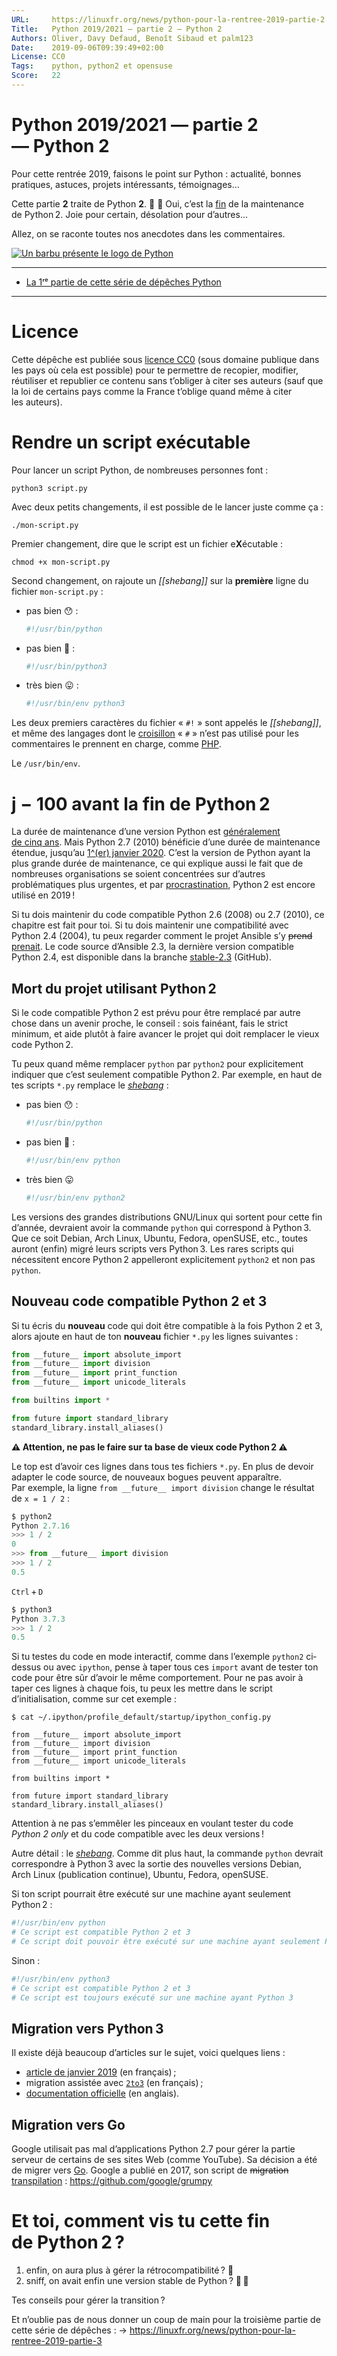 ```yaml
---
URL:     https://linuxfr.org/news/python-pour-la-rentree-2019-partie-2
Title:   Python 2019/2021 — partie 2 — Python 2
Authors: Oliver, Davy Defaud, Benoît Sibaud et palm123
Date:    2019-09-06T09:39:49+02:00
License: CC0
Tags:    python, python2 et opensuse
Score:   22
---
```


Python 2019/2021 — partie 2 — Python 2
======================================

Pour cette rentrée 2019, faisons le point sur Python : actualité, bonnes pratiques, astuces, projets intéressants, témoignages…

Cette partie **2** traite de Python **2**. 🐍 🐍 Oui, c’est la [fin](https://www.python.org/dev/peps/pep-0373/#maintenance-releases) de la maintenance de Python 2. Joie pour certain, désolation pour d’autres…

Allez, on se raconte toutes nos anecdotes dans les commentaires.

[![Un barbu présente le logo de Python](02.webp)](https://github.com/linuxfr.org/articles/tree/main/python/2019-2021)

----

* [La 1ʳᵉ partie de cette série de dépêches Python](https://linuxfr.org/news/python-pour-la-rentree-2019-partie-1)

----

Licence
=======

Cette dépêche est publiée sous [licence CC0](https://fr.wikipedia.org/wiki/Licence_CC0) (sous domaine publique dans les pays où cela est possible) pour te permettre de recopier, modifier, réutiliser et republier ce contenu sans t’obliger à citer ses auteurs (sauf que la loi de certains pays comme la France t’oblige quand même à citer les auteurs).

Rendre un script exécutable
===========================

Pour lancer un script Python, de nombreuses personnes font :

```
python3 script.py
```

Avec deux petits changements, il est possible de le lancer juste comme ça :

```
./mon-script.py
```

Premier changement, dire que le script est un fichier e**X**écutable :

```
chmod +x mon-script.py
```

Second changement, on rajoute un _[[shebang]]_ sur la **première** ligne du fichier `mon-script.py` :

* pas bien 😯 :
    
    ```sh
    #!/usr/bin/python
    ```
* pas bien 🤔 :
    
    ```sh
    #!/usr/bin/python3
    ```
* très bien 😛 :
    
    ```sh
    #!/usr/bin/env python3
    ```

Les deux premiers caractères du fichier « `#!` » sont appelés le _[[shebang]]_, et même des langages dont le [croisillon](https://fr.wikipedia.org/wiki/Croisillon_(signe)) « `#` » n’est pas utilisé pour les commentaires le prennent en charge, comme [PHP](https://www.php.net/manual/fr/features.commandline.usage.php#example-422).

Le `/usr/bin/env`.

j − 100 avant la fin de Python 2
================================

La durée de maintenance d’une version Python est [généralement de cinq ans](https://devguide.python.org/devcycle/#end-of-life-branches).
Mais Python 2.7 (2010) bénéficie d’une durée de maintenance étendue, jusqu’au [1^(er) janvier 2020](https://pythonclock.org/). C’est la version de Python ayant la plus grande durée de maintenance, ce qui explique aussi le fait que de nombreuses organisations se soient concentrées sur d’autres problématiques plus urgentes, et par [procrastination](https://fr.wikipedia.org/wiki/Procrastination), Python 2 est encore utilisé en 2019 !

Si tu dois maintenir du code compatible Python 2.6 (2008) ou 2.7 (2010), ce chapitre est fait pour toi. Si tu dois maintenir une compatibilité avec Python 2.4 (2004), tu peux regarder comment le projet Ansible s’y ~~prend~~ [prenait](https://www.ansible.com/blog/using-ansible-to-manage-rhel-5-yesterday-today-and-tomorrow). Le code source d’Ansible 2.3, la dernière version compatible Python 2.4, est disponible dans la branche [stable-2.3](https://github.com/ansible/ansible/tree/stable-2.3) (GitHub).

Mort du projet utilisant Python 2
---------------------------------

Si le code compatible Python 2 est prévu pour être remplacé par autre chose dans un avenir proche, le conseil : sois fainéant, fais le strict minimum, et aide plutôt à faire avancer le projet qui doit remplacer le vieux code Python 2.

Tu peux quand même remplacer `python` par `python2` pour explicitement indiquer que c’est seulement compatible Python 2. Par exemple, en haut de tes scripts `*.py` remplace le _[shebang](https://fr.wikipedia.org/wiki/Shebang)_ :

* pas bien 😯 :
    
    ```sh
    #!/usr/bin/python
    ```
* pas bien 🤔 :
    
    ```sh
    #!/usr/bin/env python
    ```
* très bien 😛
    
    ```sh
    #!/usr/bin/env python2
    ```

Les versions des grandes distributions GNU/Linux qui sortent pour cette fin d’année, devraient avoir la commande `python` qui correspond à Python 3. Que ce soit Debian, Arch Linux, Ubuntu, Fedora, openSUSE, etc., toutes auront (enfin) migré leurs scripts vers Python 3. Les rares scripts qui nécessitent encore Python 2 appelleront explicitement `python2` et non pas `python`.

Nouveau code compatible Python 2 et 3
-------------------------------------

Si tu écris du **nouveau** code qui doit être compatible à la fois Python 2 et 3, alors ajoute en haut de ton **nouveau** fichier `*.py` les lignes suivantes :

```python
from __future__ import absolute_import
from __future__ import division
from __future__ import print_function
from __future__ import unicode_literals

from builtins import *

from future import standard_library
standard_library.install_aliases()
```

**⚠ Attention, ne pas le faire sur ta base de vieux code Python 2 ⚠**

Le top est d’avoir ces lignes dans tous tes fichiers `*.py`. En plus de devoir adapter le code source, de nouveaux bogues peuvent apparaître. Par exemple, la ligne `from __future__ import division` change le résultat de `x = 1 / 2` :

```python
$ python2
Python 2.7.16
>>> 1 / 2
0
>>> from __future__ import division
>>> 1 / 2
0.5
```

`Ctrl` + `D`

```python
$ python3
Python 3.7.3
>>> 1 / 2
0.5
```

Si tu testes du code en mode interactif, comme dans l’exemple `python2` ci‐dessus ou avec `ipython`, pense à taper tous ces `import` avant de tester ton code pour être sûr d’avoir le même comportement. Pour ne pas avoir à taper ces lignes à chaque fois, tu peux les mettre dans le script d’initialisation, comme sur cet exemple :

```
$ cat ~/.ipython/profile_default/startup/ipython_config.py

from __future__ import absolute_import
from __future__ import division
from __future__ import print_function
from __future__ import unicode_literals

from builtins import *

from future import standard_library
standard_library.install_aliases()
```

Attention à ne pas s’emmêler les pinceaux en voulant tester du code *Python 2 only* et du code compatible avec les deux versions !

Autre détail : le _[shebang](https://fr.wikipedia.org/wiki/Shebang)_. Comme dit plus haut, la commande `python` devrait correspondre à Python 3 avec la sortie des nouvelles versions Debian, Arch Linux (publication continue), Ubuntu, Fedora, openSUSE.

Si ton script pourrait être exécuté sur une machine ayant seulement Python 2 :

```sh
#!/usr/bin/env python
# Ce script est compatible Python 2 et 3
# Ce script doit pouvoir être exécuté sur une machine ayant seulement Python 2
```

Sinon :

```sh
#!/usr/bin/env python3
# Ce script est compatible Python 2 et 3
# Ce script est toujours exécuté sur une machine ayant Python 3
```

Migration vers Python 3
-----------------------

Il existe déjà beaucoup d’articles sur le sujet, voici quelques liens :

* [article de janvier 2019](https://blog.invivoo.com/la-migration-de-python-2-x-a-python-3-x/) (en français) ;
* migration assistée avec [`2to3`](https://docs.python.org/fr/3.9/library/2to3.html) (en français) ;
* [documentation officielle](https://docs.python.org/3.9/howto/pyporting.html) (en anglais).

Migration vers Go
-----------------

Google utilisait pas mal d’applications Python 2.7 pour gérer la partie serveur de certains de ses sites Web (comme YouTube). Sa décision a été de migrer vers [Go](https://fr.wikipedia.org/wiki/Go_(langage)). Google a publié en 2017, son script de ~~migration~~ [transpilation](https://fr.wiktionary.org/wiki/transpilation) :
<https://github.com/google/grumpy>

Et toi, comment vis tu cette fin de Python 2 ?
==============================================

1. enfin, on aura plus à gérer la rétrocompatibilité ? 🤩
2. sniff, on avait enfin une version stable de Python ? 💚 💚

Tes conseils pour gérer la transition ?

Et n’oublie pas de nous donner un coup de main pour la troisième partie de cette série de dépêches : 
→ <https://linuxfr.org/news/python-pour-la-rentree-2019-partie-3>
